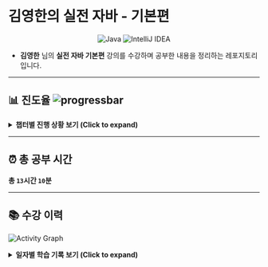 # 김영한의 실전 자바 - 기본편

<p align="center">
<img src="https://img.shields.io/badge/Java-ED8B00?style=badge&logo=openjdk&logoColor=white" alt="Java"/>
<img src="https://img.shields.io/badge/IntelliJ_IDEA-000000?style=badge&logo=intellij-idea&logoColor=white" alt="IntelliJ IDEA"/>
</p>

- **김영한** 님의 **실전 자바 기본편** 강의를 수강하며 공부한 내용을 정리하는 레포지토리입니다.

---

## 📊 진도율 ![progressbar](https://geps.dev/progress/80)

<details>
<summary><strong>챕터별 진행 상황 보기 (Click to expand)</strong></summary>
<br>

| 섹션 | 주제 | 완료 여부 |
| --- | --- | :---: |
| 섹션 1 | 강의 소개와 자료 | ✅ |
| 섹션 2 | 클래스와 데이터 | ✅ |
| 섹션 3 | 기본형과 참조형 | ✅ |
| 섹션 4 | 객체 지향 프로그래밍 | ✅ |
| 섹션 5 | 생성자 | ✅ |
| 섹션 6 | 패키지 | ✅ |
| 섹션 7 | 접근 제어자 | ✅ |
| 섹션 8 | 자바 메모리 구조와 static | ✅ |
| 섹션 9 | final | ✅ |
| 섹션 10 | 상속 | ✅ |
| 섹션 11 | 다형성1 | ✅ |
| 섹션 12 | 다형성2 | ⬜️ |
| 섹션 13 | 다형성과 설계 | ⬜️ |
| 섹션 14 | 다음으로 | ⬜️ |

</details>

---

## ⏰ 총 공부 시간

**총 `13`시간 `10`분**

---

## 📚 수강 이력

![Activity Graph](https://activity-graph-generator.vercel.app/api/graph?start=20250811&data=10,9,7,7,5,0,0,8,12,4,10,7&theme=teal&size=14)

<details>
<summary><strong>일자별 학습 기록 보기 (Click to expand)</strong></summary>
<br>

| 날짜 | 학습 내용 | 공부 시간 |
| --- | --- | --- |
| 2025-08-11 | 섹션 1. 강의 소개와 자료 | 4분 |
| 2025-08-11 | 섹션 2. 클래스와 데이터 | 1시간 35분 |
| 2025-08-12 | 섹션 3. 기본형과 참조형 | 1시간 46분 |
| 2025-08-13 |섹션 4. 객체 지향 프로그래밍 | 1시간 |
| 2025-08-14 |섹션 5. 생성자 | 53분 |
| 2025-08-15 |섹션 6. 패키지 | 33분 |
| 2025-08-18 |섹션 7. 접근 제어자 | 1시간 26분 |
| 2025-08-19 |섹션 8. 자바 메모리 구조와 static | 2시간 5분 |
| 2025-08-20 |섹션 9. final | 37분 |
| 2025-08-21 |섹션 10. 상속 | 1시간 39분 |
| 2025-08-22 |섹션 11. 다형성1 | 1시간 26분 |
| - |섹션 12. 다형성2 | - |
| - |섹션 13. 다형성과 설계 | - |
| - |섹션 14. 다음으로 | - |

</details>

